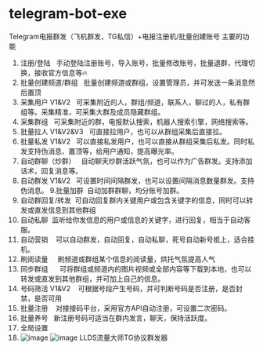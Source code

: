 # telegram-bot-exe
Telegram电报群发（飞机群发，TG私信）+电报注册机/批量创建账号
主要的功能
1. 注册/登陆   手动登陆注册账号，导入账号，批量修改账号，批量退群，代理切换，接收官方信息等🔥
2. 批量创建频道/群组   批量创建频道或群组，设置管理员，并可发送一条消息然后置顶
3. 采集用户 V1&V2   可采集附近的人，群组/频道，联系人，聊过的人，私有群组等。采集精准，可采集大群及成员隐藏群组。
4. 采集群组   可采集附近的群，电报默认搜索，机器人搜索引擎，网络搜索等。
5. 批量拉人 V1&V2&V3   可直接拉用户，也可以从群组采集后直接拉。
6. 批量私发 V1&V2   可以直接私发用户，也可以直接从群组采集后私发。同时私发支持伪消息、置顶等，给用户通知，提高曝光率。
7. 自动群聊（炒群）   自动聊天炒群活跃气氛，也可以作为广告群发。支持添加话术，回复消息等。
8. 自动群发 V1&V2   可设置时间间隔群发，也可以设置间隔消息数量群发。支持伪消息。
9.批量加群  自动加群群聊，均分账号加群。
10. 自动群回复/转发  可自动回复群内关键用户或包含关键字的信息，同时可以转发或直发信息到其他群组
11. 自动私聊  监听给你发信息的用户或信息的关键字，进行回复，相当于自动客服。
12. 自动营销    可以自动群发，自动回复，自动私聊，死号自动新号抵上，适合挂机。
13. 刷阅读量     刷频道或群组某个信息的阅读量，烘托气氛提高人气
14. 同步群组      可将群组或频道内的图片视频或全部内容等下载到本地，也可以转发或直发到其他群组，并可加上自己的信息。
15. 号码筛活 V1&V2    可根据号段产生号码，并可判断号码是否注册，是否封禁，是否可用
16. 批量注册    对接接码平台，采用官方API自动注册，可设置二次密码。
17. 批量养号   新注册号码可适当在群内发言，聊天，保持活跃度。
18. 全局设置
19. ![image](https://github.com/llkh666/telegram-bot-exe/assets/134913324/4eb19ccb-066a-4a23-8f19-5dcc47b914db)
![image](https://github.com/llkh666/telegram-bot-exe/assets/134913324/b68400fe-aba1-414f-84b2-2083c9fc0ef9)
LLDS流量大师TG协议群发器
